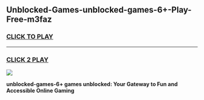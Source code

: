 
## Unblocked-Games-unblocked-games-6+-Play-Free-m3faz
<h3>
<a href="https://premium76.site?title=unblocked-games-6+&ref=19M">CLICK TO PLAY</a></h3>
<hr>

<h3>
<a href="https://premium76.site?title=unblocked-games-6+&ref=19M">CLICK 2 PLAY</a>
  
</h3>

<a href="https://premium76.site?title=unblocked-games-6+&ref=19M"><img src="https://clearcache.store/games.png"></a>


**unblocked-games-6+ games unblocked: Your Gateway to Fun and Accessible Online Gaming**

